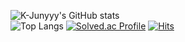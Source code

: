 ![K-Junyyy's GitHub stats](https://github-readme-stats.vercel.app/api?username=znight1020&show_icons=true&theme=defalut)  
![Top Langs](https://github-readme-stats.vercel.app/api/top-langs/?username=znight1020&layout=Demo&theme=dark)
[![Solved.ac Profile](http://mazassumnida.wtf/api/generate_badge?boj=znight1020)](https://solved.ac/znight1020)
[![Hits](https://hits.seeyoufarm.com/api/count/incr/badge.svg?url=https%3A%2F%2Fgithub.com%2Fznight1020&count_bg=%2379C83D&title_bg=%23555555&icon=&icon_color=%23E7E7E7&title=hits&edge_flat=false)](https://hits.seeyoufarm.com)

